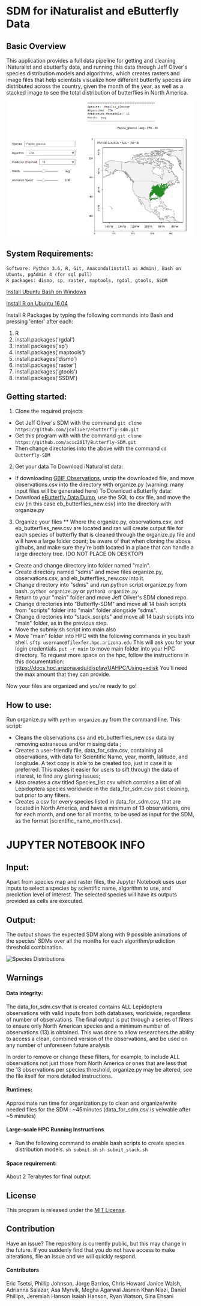 # SDM for iNaturalist and eButterfly Data

## Basic Overview

This application provides a full data pipeline for getting and cleaning iNaturalist and ebutterfly data, and running this data through Jeff Oliver's species distribution models and algorithms, which creates rasters and image files that help scientists visualize how different butterfly species are distributed across the country, given the month of the year, as well as a stacked image to see the total distribution of butterflies in North America.

![input output](https://github.com/acic2017/Butterfly-SDM/blob/master/Images%20For%20ReadMe/dashboard.jpg?raw=true "Input to output")

## System Requirements:
    Software: Python 3.6, R, Git, Anaconda(install as Admin), Bash on Ubuntu, pgAdmin 4 (for sql pull)
    R packages: dismo, sp, raster, maptools, rgdal, gtools, SSDM

[Install Ubuntu Bash on Windows](https://msdn.microsoft.com/en-us/commandline/wsl/install-win10)

[Install R on Ubuntu 16.04](https://www.digitalocean.com/community/tutorials/how-to-install-r-on-ubuntu-16-04-2)

Install R Packages by typing the following commands into Bash and pressing 'enter' after each:
1. R
2. install.packages('rgdal')
3. install packages('sp')
4. install.packages('maptools')
5. install.packages('dismo')
6. install.packages('raster')
7. install.packages('gtools')
8. install.packages('SSDM')

    



## Getting started:

1. Clone the required projects
 * Get Jeff Oliver's SDM with the command ```git clone https://github.com/jcoliver/ebutterfly-sdm.git```
 * Get this program with with the command ```git clone https://github.com/acic2017/Butterfly-SDM.git```
 * Then change directories into the above with the command ```cd Butterfly-SDM```

2. Get your data
To Download iNaturalist data:
 * If downloading [GBIF Observations](http://www.inaturalist.org/observations/gbif-observations-dwca.zip), unzip the downloaded file, and move observations.csv into the directory with organize.py (warning: many input files will be generated here)
To Download eButterfly data:
* Download [eButterfly Data Dump](https://de.cyverse.org/dl/d/BA2D5507-1F85-4A75-8F11-5B537E44A2D9/ebutterfly-acic.sql), use the SQL to csv file, and move the csv (in this case eb_butterflies_new.csv) into the directory with organize.py 

3. Organize your files
 ** Where the organize.py, observations.csv, and eb_butterflies_new.csv are located and ran will create output file for each species of butterfly that is cleaned through the organize.py file and will have a large folder count; be aware of that when cloning the above githubs, and make sure they're both located in a place that can handle a large directory tree. (DO NOT PLACE ON DESKTOP)
 * Create and change directory into folder named "main". 
 * Create directory named "sdms" and move files organize.py, observations.csv, and eb_butterflies_new.csv into it.
 * Change directory into "sdms" and run python script organize.py from bash.
 ```python organize.py``` or ```python3 organize.py``` 
 * Return to your "main" folder and move Jeff Oliver's SDM cloned repo.
 * Change directories into "Butterfly-SDM" and move all 14 bash scripts from "scripts" folder into "main" folder alongside "sdms". 
 * Change directories into "stack_scripts" and move all 14 bash scripts into "main" folder, as in the previous step.
 * Move the submiy.sh script into main also
 * Move "main" folder into HPC with the following commands in you bash shell.
 ```sftp username@filexfer.hpc.arizona.edu``` This will ask you for your login credentials.
 ```put -r main``` to move main folder into your HPC directory.
 To request more space on the hpc, follow the instructions in this documentation:
 https://docs.hpc.arizona.edu/display/UAHPC/Using+xdisk
 You'll need the max amount that they can provide.

 Now your files are organized and you're ready to go!

## How to use:
Run organize.py with ```python organize.py``` from the command line. This script:
 * Cleans the observations.csv and eb_butterflies_new.csv data by removing extraneous and/or missing data ;
 * Creates a user-friendly file, data_for_sdm.csv, containing all observations, with data for Scientific Name, year, month, latitude, and longitude. A text copy is able to be created too, just in case it is preferred. This makes it easier for users to sift through the data of interest, to find any glaring issues;
 * Also creates a csv titled Species_list.csv which contains a list of all Lepidoptera species worldwide in the data_for_sdm.csv post cleaning, but prior to any filters.
 * Creates a csv for every species listed in data_for_sdm.csv, that are located in North America, and have a minimum of 13 observations, one for each month, and one for all months, to be used as input for the SDM, as the format [scientific_name_month.csv].


# JUPYTER NOTEBOOK INFO


## Input:

Apart from species map and raster files, the Jupyter Notebook uses user inputs to select a species by scientific name, algorithm to use, and prediction level of interest. The selected species will have its outputs provided as cells are executed.

## Output:

The output shows the expected SDM along with 9 possible animations of the species' SDMs over all the months for each algorithm/prediction threshold combination.

![Species Distributions](https://github.com/acic2017/Butterfly-SDM/blob/master/gifs/Papilio_glaucus-CTA-1.gif?raw=true "January through December and All")



## Warnings

#### Data integrity:

The data_for_sdm.csv that is created contains ALL Lepidoptera observations with valid inputs from both databases, worldwide, regardless of number of observations. The final output is put through a series of filters to ensure only North American species and a minimum number of observations (13) is obtained. This was done to allow researchers the ability to access a clean, combined version of the observations, and be used on any number of unforeseen future analysis

In order to remove or change these filters, for example, to include ALL observations not just those from North America or ones that are less that the 13 observations per species threshold, organize.py may be altered; see the file itself for more detailed instructions.

#### Runtimes:

Approximate run time for organization.py to clean and organize/write needed files for the SDM : ~45minutes (data_for_sdm.csv is veiwable after ~5 minutes)

#### Large-scale HPC Running Instructions

* Run the following command to enable bash scripts to create species distribution models.
```sh submit.sh```
```sh submit_stack.sh```


#### Space requirement:
About 2 Terabytes for final output.


## License

This program is released under the [MIT License](https://opensource.org/licenses/MIT).

## Contribution

Have an issue? The repository is currently public, but this may change in the future. If you suddenly find that you do not have access to make alterations, file an issue and we will quickly respond. 


 
#### Contributors


Eric Tsetsi, Phillip Johnson, Jorge Barrios, Chris Howard
Janice Walsh, Adrianna Salazar, Asa Myrvik, Megha Agarwal
Jasmin Khan Niazi, Daniel Phillips, Jeremiah Hanson
Isaiah Hanson, Ryan Watson, Sina Ehsani
 
 







